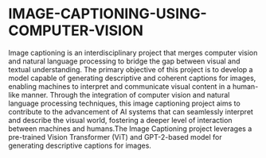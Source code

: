 # IMAGE-CAPTIONING-USING-COMPUTER-VISION
Image captioning is an interdisciplinary project that merges computer vision and natural language processing to bridge the gap between visual and textual understanding. The primary objective of this project is to develop a model capable of generating descriptive and coherent captions for images, enabling machines to interpret and communicate visual content in a human-like manner. Through the integration of computer vision and natural language processing techniques, this image captioning project aims to contribute to the advancement of AI systems that can seamlessly interpret and describe the visual world, fostering a deeper level of interaction between machines and humans.The Image Captioning project leverages a pre-trained Vision Transformer (ViT) and GPT-2-based model for generating descriptive captions for images.
